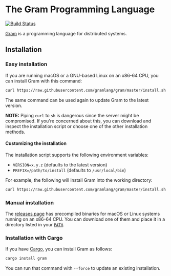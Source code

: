 # The Gram Programming Language

[![Build Status](https://travis-ci.org/gramlang/gram.svg?branch=master)](https://travis-ci.org/gramlang/gram)

[Gram](https://www.gram.org) is a programming language for distributed systems.

## Installation

### Easy installation

If you are running macOS or a GNU-based Linux on an x86-64 CPU, you can install Gram with this command:

```sh
curl https://raw.githubusercontent.com/gramlang/gram/master/install.sh -LSfs | sh
```

The same command can be used again to update Gram to the latest version.

**NOTE:** Piping `curl` to `sh` is dangerous since the server might be compromised. If you're concerned about this, you can download and inspect the installation script or choose one of the other installation methods.

#### Customizing the installation

The installation script supports the following environment variables:

- `VERSION=x.y.z` (defaults to the latest version)
- `PREFIX=/path/to/install` (defaults to `/usr/local/bin`)

For example, the following will install Gram into the working directory:

```sh
curl https://raw.githubusercontent.com/gramlang/gram/master/install.sh -LSfs | PREFIX=. sh
```

### Manual installation

The [releases page](https://github.com/gramlang/gram/releases) has precompiled binaries for macOS or Linux systems running on an x86-64 CPU. You can download one of them and place it in a directory listed in your [`PATH`](https://en.wikipedia.org/wiki/PATH_\(variable\)).

### Installation with Cargo

If you have [Cargo](https://doc.rust-lang.org/cargo/), you can install Gram as follows:

```sh
cargo install gram
```

You can run that command with `--force` to update an existing installation.
